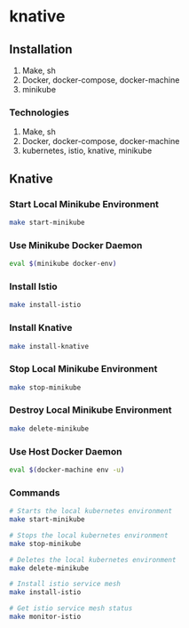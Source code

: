 # knative

## Installation

1. Make, sh
2. Docker, docker-compose, docker-machine
3. minikube


### Technologies
1. Make, sh
2. Docker, docker-compose, docker-machine
3. kubernetes, istio, knative, minikube


## Knative

### Start Local Minikube Environment

```Bash
make start-minikube
```

### Use Minikube Docker Daemon

```Bash
eval $(minikube docker-env)
```

### Install Istio

```Bash
make install-istio
```

### Install Knative

```Bash
make install-knative
```

### Stop Local Minikube Environment

```Bash
make stop-minikube
```

### Destroy Local Minikube Environment

```Bash
make delete-minikube
```

### Use Host Docker Daemon

```Bash
eval $(docker-machine env -u)
```

### Commands
```Bash
# Starts the local kubernetes environment
make start-minikube

# Stops the local kubernetes environment
make stop-minikube

# Deletes the local kubernetes environment
make delete-minikube

# Install istio service mesh
make install-istio

# Get istio service mesh status
make monitor-istio
```
